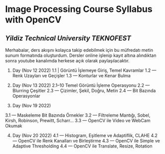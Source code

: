 # Image Processing Course Syllabus with OpenCV

## _Yildiz Technical University TEKNOFEST_

Merhabalar, ders akışını kolayca takip edebilmek için bu müfredatı metin sunum formatında oluşturdum. Dersler online işlenip kayıt altına alındıktan sonra youtube kanalımda herkese açık olarak paylaşılacaktır.


1. Day (Nov 12 2022)
1.1 | Görüntü İşlemeye Giriş, Temel Kavramlar
1.2 — Renk Uzayları ve Geçişler
1.3 — Konturlar ve Kenar Bulma


2. Day (Nov 13 2022)
2.1–10 Temel Görüntü İşleme Operasyonu
2.2 — Blurring Çeşitler
2.3 — Çizimler, Şekil, Doğru, Metin
2.4 — Bit Bazında Operasyonlar


3. Day (Nov 19 2022)

3.1 — Maskeleme Bit Bazında Örnekler
3.2 — Filtreleme Mantığı, Sobel, Kirsh, Robinson, Prewitt, Scharr…
3.3 — OpenCV ile Video ve WebCam Okumak

4. Day (Nov 20 2022)
4.1 — Histogram, Eşitleme ve Adaptiflik, CLAHE
4.2 — OpenCV ile Renk Kanalları ve Birleştirme
4.3 — OpenCV ile Simple ve Adaptive Thresholding
4.4 — OpenCV ile Translate, Resize, Rotation





